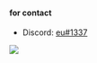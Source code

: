 #### for contact

- Discord: [eu#1337](https://discord.com/users/391688185727418382)

![](https://komarev.com/ghpvc/?username=itzgonza&color=766d55)
